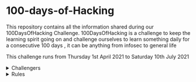 # 100-days-of-Hacking

This repository contains all the information shared during our 100DaysOfHacking Challenge. 100DaysOfHacking is a challenge to keep the learning spirit going on and challenge ourselves to learn something daily for a consecutive 100 days , it can be anything from infosec to general life

This challenge runs from Thursday 1st April 2021 to Saturday 10th July 2021
 
 <details>
  <summary>Challengers</summary>
  
## Challengers 

- [3ll_3ll](./3ll_3ll)

- [BADboy17](./BADboy17)

- [BryanTmungai](./BryanTmungai)

- [boynamedboy](./boynamedboy)

- [Chep](./Chep)

- [CyberRat](./CyberRat)

- [Chal13W1zz](./Chal13W1zz)

- [Darksoul](./Darksoul)

- [Fraize](./Fraize) - Web 

- [Guest Ostrich](./Guest_Ostrich)

- [Indura](./Indura)

- [Kahure](./kahure)

- [KevinMugo](./KevinMugo)

- [Koimet](./k0imet) - Web 

- [Lynne](./Lynne)

- [Muchi](./Muchi)

- [Muzec](./Muzec)

- [Malw0re](./Malw0re)

- [Mystickev](./mystickev)

- [Rudefish](./rudefish)

- [Saudi](./saudi)

- [Singucci](./Singucci)

- [shellradi](./shellradi)

- [shellawk](./shellawk)

- [th3_gr00t](./th3_gr00t) - Mobile 


</details>

<details>
  <summary>Rules</summary>

## Rules 

-
-

</details>
